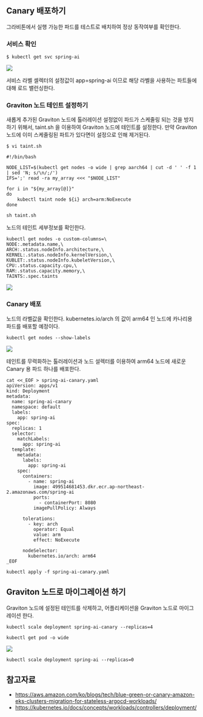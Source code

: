 ## Canary 배포하기 ##

그라비톤에서 실행 가능한 파드를 테스트로 배치하여 정상 동작여부를 확인한다. 

### 서비스 확인 ###

```
$ kubectl get svc spring-ai
```
![](https://github.com/gnosia93/eks-grv-mig/blob/main/tutorial/images/getsvc-1.png)

서비스 라벨 셀렉터의 설정값이 app=spring-ai 이므로 해당 라벨을 사용하는 파트들에 대해 로드 밸런싱한다. 

### Graviton 노드 테인트 설정하기 ###

새롭게 추가된 Graviton 노드에 톨러레이션 설정없이 파드가 스케줄링 되는 것을 방지하기 위해서, taint.sh 을 이용하여 Graviton 노드에 테인트를 설정한다. 만약 Graviton 노드에 이미 스케줄링된 파트가 있다면이 설정으로 인해 제거된다.
```
$ vi taint.sh
```
```
#!/bin/bash

NODE_LIST=$(kubectl get nodes -o wide | grep aarch64 | cut -d ' ' -f 1 | sed 'N; s/\n/;/')
IFS=';' read -ra my_array <<< "$NODE_LIST"

for i in "${my_array[@]}"
do
    kubectl taint node ${i} arch=arm:NoExecute	
done
```
```
sh taint.sh
```

노드의 테인트 세부정보를 확인한다. 
```
kubectl get nodes -o custom-columns=\
NODE:.metadata.name,\
ARCH:.status.nodeInfo.architecture,\
KERNEL:.status.nodeInfo.kernelVersion,\
KUBLET:.status.nodeInfo.kubeletVersion,\
CPU:.status.capacity.cpu,\
RAM:.status.capacity.memory,\
TAINTS:.spec.taints
```
![](https://github.com/gnosia93/eks-grv-mig/blob/main/tutorial/images/kubectl-getnode-3.png)



### Canary 배포 ###
노드의 라벨값을 확인한다. kubernetes.io/arch 의 값이 arm64 인 노드에 카나리용 파드를 배포할 예정이다.

```
kubectl get nodes --show-labels
```
![](https://github.com/gnosia93/eks-grv-mig/blob/main/tutorial/images/kubectl-getnode-4.png)

테인트를 무력화하는 톨러레이션과 노드 설렉터를 이용하여 arm64 노드에 새로운 Canary 용 파드 하나를 배포한다. 
```
cat <<_EOF > spring-ai-canary.yaml
apiVersion: apps/v1
kind: Deployment
metadata:
  name: spring-ai-canary
  namespace: default
  labels:
    app: spring-ai
spec:
  replicas: 1
  selector:
    matchLabels:
      app: spring-ai
  template:
    metadata:
      labels:
        app: spring-ai
    spec:
      containers:
        - name: spring-ai
          image: 499514681453.dkr.ecr.ap-northeast-2.amazonaws.com/spring-ai
          ports:
            - containerPort: 8080
          imagePullPolicy: Always

      tolerations:
        - key: arch
          operator: Equal
          value: arm
          effect: NoExecute

      nodeSelector:
        kubernetes.io/arch: arm64
_EOF
```

```
kubectl apply -f spring-ai-canary.yaml
```

## Graviton 노드로 마이그레이션 하기 ##

Graviton 노드에 설정된 테인트를 삭제하고, 어플리케이션을 Graviton 노드로 마이그레이션 한다.

```
kubectl scale deployment spring-ai-canary --replicas=4
```
```
kubectl get pod -o wide
```
![](https://github.com/gnosia93/eks-grv-mig/blob/main/tutorial/images/getpod-2.png)

```
kubectl scale deployment spring-ai --replicas=0
```


## 참고자료 ##

* https://aws.amazon.com/ko/blogs/tech/blue-green-or-canary-amazon-eks-clusters-migration-for-stateless-argocd-workloads/
* https://kubernetes.io/docs/concepts/workloads/controllers/deployment/
